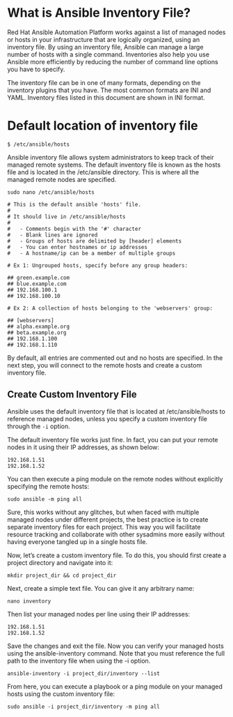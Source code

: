 # What is Ansible Inventory File?
Red Hat Ansible Automation Platform works against a list of managed nodes or hosts in your infrastructure that are logically organized, using an inventory file. By using an inventory file, Ansible can manage a large number of hosts with a single command. Inventories also help you use Ansible more efficiently by reducing the number of command line options you have to specify.

The inventory file can be in one of many formats, depending on the inventory plugins that you have. The most common formats are INI and YAML. Inventory files listed in this document are shown in INI format.

# Default location of inventory file
```
$ /etc/ansible/hosts
```
Ansible inventory file allows system administrators to keep track of their managed remote systems. The default inventory file is known as the hosts file and is located in the /etc/ansible directory. This is where all the managed remote nodes are specified.

```
sudo nano /etc/ansible/hosts
```
```
# This is the default ansible 'hosts' file.
#
# It should live in /etc/ansible/hosts
#
#   - Comments begin with the '#' character
#   - Blank lines are ignored
#   - Groups of hosts are delimited by [header] elements
#   - You can enter hostnames or ip addresses
#   - A hostname/ip can be a member of multiple groups

# Ex 1: Ungrouped hosts, specify before any group headers:

## green.example.com
## blue.example.com
## 192.168.100.1
## 192.168.100.10

# Ex 2: A collection of hosts belonging to the 'webservers' group:

## [webservers]
## alpha.example.org
## beta.example.org
## 192.168.1.100
## 192.168.1.110
```
By default, all entries are commented out and no hosts are specified. In the next step, you will connect to the remote hosts and create a custom inventory file.

## Create Custom Inventory File
Ansible uses the default inventory file that is located at /etc/ansible/hosts to reference managed nodes, unless you specify a custom inventory file through the ```-i``` option.

The default inventory file works just fine. In fact, you can put your remote nodes in it using their IP addresses, as shown below:

```
192.168.1.51
192.168.1.52
```
You can then execute a ping module on the remote nodes without explicitly specifying the remote hosts:
```
sudo ansible -m ping all
```
Sure, this works without any glitches, but when faced with multiple managed nodes under different projects, the best practice is to create separate inventory files for each project. This way you will facilitate resource tracking and collaborate with other sysadmins more easily without having everyone tangled up in a single hosts file.

Now, let’s create a custom inventory file. To do this, you should first create a project directory and navigate into it:

```
mkdir project_dir && cd project_dir
```

Next, create a simple text file. You can give it any arbitrary name:

```
nano inventory
```
Then list your managed nodes per line using their IP addresses:
```
192.168.1.51
192.168.1.52
```
Save the changes and exit the file. Now you can verify your managed hosts using the ansible-inventory command. Note that you must reference the full path to the inventory file when using the -i option.

```
ansible-inventory -i project_dir/inventory --list
```
From here, you can execute a playbook or a ping module on your managed hosts using the custom inventory file:

```
sudo ansible -i project_dir/inventory -m ping all
```
